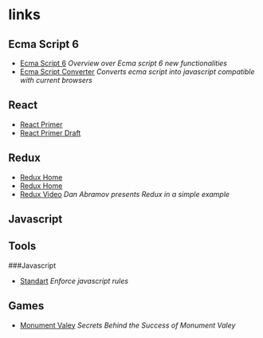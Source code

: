 # links

## Ecma Script 6

  * [Ecma Script 6](https://github.com/lukehoban/es6features#readme) _Overview over Ecma script 6 new functionalities_
  * [Ecma Script Converter](https://babeljs.io/) _Converts ecma script into javascript compatible with current browsers_

## React

  * [React Primer](https://github.com/BinaryMuse/react-primer)
  * [React Primer Draft](https://github.com/mikechau/react-primer-draft)

## Redux

  * [Redux Home](https://github.com/rackt/redux)
  * [Redux Home](http://redux.js.org/)
  * [Redux Video](https://www.youtube.com/watch?v=xsSnOQynTHs) _Dan Abramov presents Redux in a simple example_

## Javascript


## Tools

###Javascript

  * [Standart](https://github.com/feross/standard) _Enforce javascript rules_


## Games
  * [Monument Valey](https://www.youtube.com/watch?v=z-dqzxYAyE0) _Secrets Behind the Success of Monument Valey_

	



